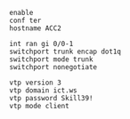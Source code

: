 ```shell
enable
conf ter
hostname ACC2
```
```shell
int ran gi 0/0-1
switchport trunk encap dot1q
switchport mode trunk
switchport nonegotiate
```
```shell
vtp version 3
vtp domain ict.ws
vtp password Skill39!
vtp mode client
```
